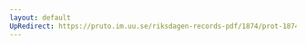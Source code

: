 ```yaml
---
layout: default
UpRedirect: https://pruto.im.uu.se/riksdagen-records-pdf/1874/prot-1874--ak--516/prot-1874--ak--516_028.pdf
---
```

